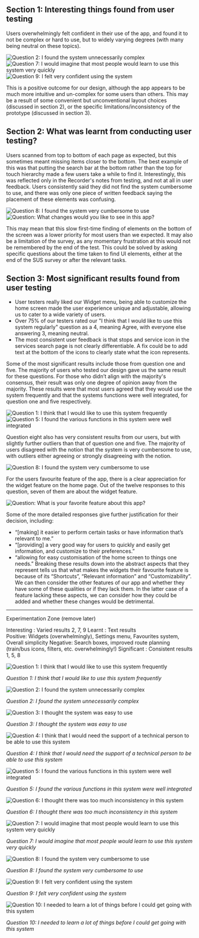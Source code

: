 ## Section 1: Interesting things found from user testing

Users overwhelmingly felt confident in their use of the app, and found it to not be complex or hard to use, but to widely varying degrees (with many being neutral on these topics).

![Question 2: I found the system unnecessarily complex													](Images/Question2.png)
![Question 7: I would imagine that most people would learn to use this system very quickly				](Images/Question7.png)
![Question 9: I felt very confident using the system													](Images/Question9.png)

This is a positive outcome for our design, although the app appears to be much more intuitive and un-complex for some users than others. This may be a result of some convenient but unconventional layout choices (discussed in section 2), or the specific limitations/inconsistency of the prototype (discussed in section 3).


## Section 2: What was learnt from conducting user testing?

Users scanned from top to bottom of each page as expected, but this sometimes meant missing items closer to the bottom. The best example of this was that putting the search bar at the bottom rather than the top for touch hierarchy made a few users take a while to find it. Interestingly, this was reflected only in the Recorder's notes from testing, and not at all in user feedback. Users consistently said they did not find the system cumbersome to use, and there was only one piece of written feedback saying the placement of these elements was confusing.

![Question 8: I found the system very cumbersome to use													](Images/Question8.png)
![Question: What changes would you like to see in this app?												](Images/SearchBarResults.png)

This may mean that this slow first-time finding of elements on the bottom of the screen was a lower priority for most users than we expected. It may also be a limitation of the survey, as any momentary frustration at this would not be remembered by the end of the test. This could be solved by asking specific questions about the time taken to find UI elements, either at the end of the SUS survey or after the relevant tasks.


## Section 3: Most significant results found from user testing
- User testers really liked our Widget menu, being able to customize the home screen made the user experience unique and adjustable, allowing us to cater to a wide variety of users.
- Over 75% of our testers rated our "I think that I would like to use this system regularly" question as a 4, meaning Agree, with everyone else answering 3, meaning neutral. 
- The most consistent user feedback is that stops and service icon in the services search page is not clearly differentiable. A fix could be to add text at the bottom of the icons to clearly state what the icon represents.




Some of the most significant results include those from question one and five. The majority of users who tested our design gave us the same result for these questions. For those who didn’t align with the majority's consensus, their result was only one degree of opinion away from the majority. These results were that most users agreed that they would use the system frequently and that the systems functions were well integrated, for question one and five respectively. 

![Question 1: I think that I would like to use this system frequently									](Images/Question1.png)
![Question 5: I found the various functions in this system were well integrated							](Images/Question5.png)

Question eight also has very consistent results from our users, but with slightly further outliers than that of question one and five. The majority of users disagreed with the notion that the system is very cumbersome to use, with outliers either agreeing or strongly disagreeing with the notion. 

![Question 8: I found the system very cumbersome to use													](Images/Question8.png)

For the users favourite feature of the app, there is a clear appreciation for the widget feature on the home page. Out of the twelve responses to this question, seven of them are about the widget feature. 

![Question: What is your favorite feature about this app?												](Images/WidgetResults.png)

Some of the more detailed responses give further justification for their decision, including:
- “\[making] it easier to perform certain tasks or have information that’s relevant to me.”
- “\[providing] a very good way for users to quickly and easily get information, and customize to their preferences.”
- “allowing for easy customisation of the home screen to things one needs.”
Breaking these results down into the abstract aspects that they represent tells us that what makes the widgets their favourite feature is because of its “Shortcuts”, “Relevant information” and “Customizability”. We can then consider the other features of our app and whether they have some of these qualities or if they lack them. In the latter case of a feature lacking these aspects, we can consider how they could be added and whether these changes would be detrimental. 






------------------------------------------------------------------------------------------------------------------------------------------------------------
Experimentation Zone (remove later)



Interesting : Varied results		2, 7, 9
Learnt : Text results				
	Positive: Widgets (overwhelmingly), Settings menu, Favourites system, Overall simplicity
	Negative: Search boxes, improved route planning (train/bus icons, filters, etc. overwhelmingly!)
Significant : Consistent results	1, 5, 8




![Question 1: I think that I would like to use this system frequently									](Images/Question1.png)

*Question 1: I think that I would like to use this system frequently*

![Question 2: I found the system unnecessarily complex													](Images/Question2.png)

*Question 2: I found the system unnecessarily complex*

![Question 3: I thought the system was easy to use														](Images/Question3.png)

*Question 3: I thought the system was easy to use*		

![Question 4: I think that I would need the support of a technical person to be able to use this system	](Images/Question4.png)

*Question 4: I think that I would need the support of a technical person to be able to use this system*

![Question 5: I found the various functions in this system were well integrated							](Images/Question5.png)

*Question 5: I found the various functions in this system were well integrated*

![Question 6: I thought there was too much inconsistency in this system									](Images/Question6.png)

*Question 6: I thought there was too much inconsistency in this system*

![Question 7: I would imagine that most people would learn to use this system very quickly				](Images/Question7.png)

*Question 7: I would imagine that most people would learn to use this system very quickly*

![Question 8: I found the system very cumbersome to use													](Images/Question8.png)

*Question 8: I found the system very cumbersome to use*	

![Question 9: I felt very confident using the system													](Images/Question9.png)

*Question 9: I felt very confident using the system*

![Question 10: I needed to learn a lot of things before I could get going with this system				](Images/Question10.png)

*Question 10: I needed to learn a lot of things before I could get going with this system*
